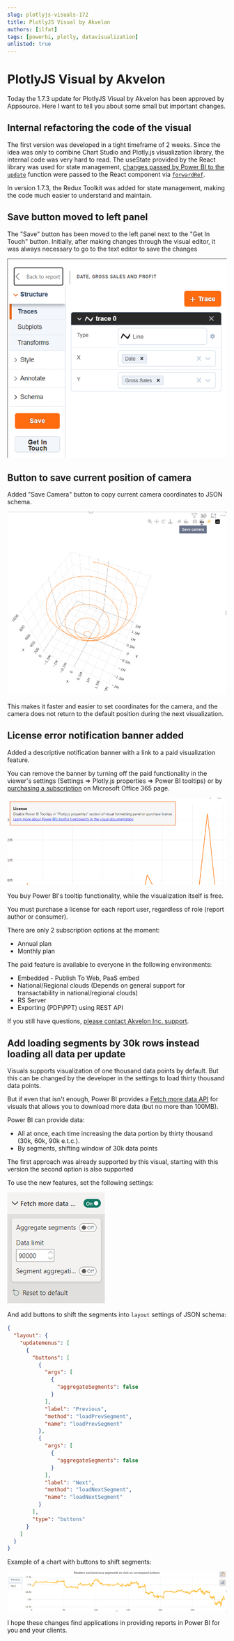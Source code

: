 ```yaml
---
slug: plotlyjs-visuals-172
title: PlotlyJS Visual by Akvelon 
authors: [ilfat]
tags: [powerbi, plotly, datavisualization]
unlisted: true
---
```


# PlotlyJS Visual by Akvelon

Today the 1.7.3 update for PlotlyJS Visual by Akvelon has been approved by Appsource. Here I want to tell you about some small but important changes.

## Internal refactoring the code of the visual

The first version was developed in a tight timeframe of 2 weeks. Since the idea was only to combine Chart Studio and Plotly.js visualization library, the internal code was very hard to read. The useState provided by the React library was used for state management, [changes passed by Power BI to the `update`](https://learn.microsoft.com/en-us/power-bi/developer/visuals/power-bi-visuals-concept) function were passed to the React component via [`forwardRef`](https://react.dev/reference/react/forwardRef).

In version 1.7.3, the Redux Toolkit was added for state management, making the code much easier to understand and maintain.

## Save button moved to left panel

The "Save" button has been moved to the left panel next to the "Get In Touch" button. Initially, after making changes through the visual editor, it was always necessary to go to the text editor to save the changes

![PlotlyJS visual save button screenshot on the left panel](./save_button.png)

## Button to save current position of camera

Added "Save Camera" button to copy current camera coordinates to JSON schema.

![The "Save camera" button on the visual](./save_camera.png)

This makes it faster and easier to set coordinates for the camera, and the camera does not return to the default position during the next visualization.

## License error notification banner added

Added a descriptive notification banner with a link to a paid visualization feature.

You can remove the banner by turning off the paid functionality in the viewer's settings (Settings => Plotly.js properties => Power BI tooltips) or by [purchasing a subscription](https://appsource.microsoft.com/en-us/marketplace/checkout/akvelon.plotlyjsvisualbyakvelon?tab=Overview) on Microsoft Office 365 page.

![License error notification banner](./license_error.png)

You buy Power BI's tooltip functionality, while the visualization itself is free.

You must purchase a license for each report user, regardless of role (report author or consumer).

There are only 2 subscription options at the moment:

* Annual plan
* Monthly plan

The paid feature is available to everyone in the following environments:

* Embedded - Publish To Web, PaaS embed
* National/Regional clouds (Depends on general support for transactability in national/regional clouds)
* RS Server
* Exporting (PDF\PPT) using REST API 

If you still have questions, [please contact Akvelon Inc. support](https://akvelon.com/contact-us/?category=Power+BI+Custom+Visuals&product=PlotlyJS+visual+(PBI+certified)).

## Add loading segments by 30k rows instead loading all data per update

Visuals supports visualization of one thousand data points by default. But this can be changed by the developer in the settings to load thirty thousand data points.

But if even that isn't enough, Power BI provides a [Fetch more data API](https://learn.microsoft.com/en-us/power-bi/developer/visuals/fetch-more-data) for visuals that allows you to download more data (but no more than 100MB).

Power BI can provide data:

* All at once, each time increasing the data portion by thirty thousand (30k, 60k, 90k e.t.c.).
* By segments, shifting window of 30k data points

The first approach was already supported by this visual, starting with this version the second option is also supported

To use the new features, set the following settings:

![Aggregaate segmetns settings](./aggregate_segments.png)

And add buttons to shift the segments into `layout` settings of JSON schema:

```json
{
  "layout": {
    "updatemenus": [
      {
        "buttons": [
          {
            "args": [
              {
                "aggregateSegments": false
              }
            ],
            "label": "Previous",
            "method": "loadPrevSegment",
            "name": "loadPrevSegment"
          },
          {
            "args": [
              {
                "aggregateSegments": false
              }
            ],
            "label": "Next",
            "method": "loadNextSegment",
            "name": "loadNextSegment"
          }
        ],
        "type": "buttons"
      }
    ]
  }
}
```

Example of a chart with buttons to shift segments:

![Rendering 30k data points segments by segments](./data-pagination.gif)

I hope these changes find applications in providing reports in Power BI for you and your clients.